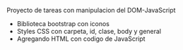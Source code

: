 Proyecto de tareas con manipulacion del DOM-JavaScript

- Biblioteca bootstrap con iconos
- Styles CSS con carpeta, id, clase, body y general
- Agregando HTML con codigo de JavaScript
  
